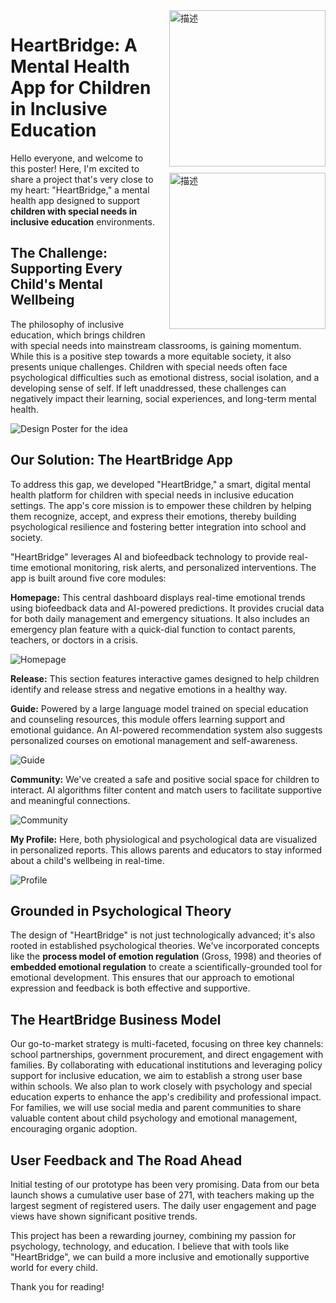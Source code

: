 
<img src="2025-05-01-my-post/assets/poster.png" alt="描述" style="width:250px; float:right; margin-left:15px; margin-bottom:10px;" />
<img src="2025-05-01-my-post/assets/guide.png" alt="描述" style="width:250px; float:right; margin-left:15px; margin-bottom:10px;" />

# HeartBridge: A Mental Health App for Children in Inclusive Education

Hello everyone, and welcome to this poster! Here, I'm excited to share a project that's very close to my heart: "HeartBridge," a mental health app designed to support <strong>children with special needs in inclusive education</strong> environments.

## The Challenge: Supporting Every Child's Mental Wellbeing

The philosophy of inclusive education, which brings children with special needs into mainstream classrooms, is gaining momentum. While this is a positive step towards a more equitable society, it also presents unique challenges. Children with special needs often face psychological difficulties such as emotional distress, social isolation, and a developing sense of self. If left unaddressed, these challenges can negatively impact their learning, social experiences, and long-term mental health.



![Design Poster for the idea](2025-05-01-my-post/assets/poster.png)

## Our Solution: The HeartBridge App

To address this gap, we developed "HeartBridge," a smart, digital mental health platform for children with special needs in inclusive education settings. The app's core mission is to empower these children by helping them recognize, accept, and express their emotions, thereby building psychological resilience and fostering better integration into school and society.

"HeartBridge" leverages AI and biofeedback technology to provide real-time emotional monitoring, risk alerts, and personalized interventions. The app is built around five core modules:

<strong>Homepage:</strong> This central dashboard displays real-time emotional trends using biofeedback data and AI-powered predictions. It provides crucial data for both daily management and emergency situations. It also includes an emergency plan feature with a quick-dial function to contact parents, teachers, or doctors in a crisis.

![Homepage](2025-05-01-my-post/assets/homepage.png)

<strong>Release:</strong> This section features interactive games designed to help children identify and release stress and negative emotions in a healthy way.

<strong>Guide:</strong> Powered by a large language model trained on special education and counseling resources, this module offers learning support and emotional guidance. An AI-powered recommendation system also suggests personalized courses on emotional management and self-awareness.

![Guide](2025-05-01-my-post/assets/guide.png)

<strong>Community:</strong> We've created a safe and positive social space for children to interact. AI algorithms filter content and match users to facilitate supportive and meaningful connections.

![Community](2025-05-01-my-post/assets/community.png)

<strong>My Profile:</strong> Here, both physiological and psychological data are visualized in personalized reports. This allows parents and educators to stay informed about a child's wellbeing in real-time.

![Profile](2025-05-01-my-post/assets/myprofile.png)

## Grounded in Psychological Theory

The design of "HeartBridge" is not just technologically advanced; it's also rooted in established psychological theories. We've incorporated concepts like the <strong>process model of emotion regulation</strong> (Gross, 1998) and theories of <strong>embedded emotional regulation</strong> to create a scientifically-grounded tool for emotional development. This ensures that our approach to emotional expression and feedback is both effective and supportive.

## The HeartBridge Business Model

Our go-to-market strategy is multi-faceted, focusing on three key channels: school partnerships, government procurement, and direct engagement with families. By collaborating with educational institutions and leveraging policy support for inclusive education, we aim to establish a strong user base within schools. We also plan to work closely with psychology and special education experts to enhance the app's credibility and professional impact. For families, we will use social media and parent communities to share valuable content about child psychology and emotional management, encouraging organic adoption.

## User Feedback and The Road Ahead

Initial testing of our prototype has been very promising. Data from our beta launch shows a cumulative user base of 271, with teachers making up the largest segment of registered users. The daily user engagement and page views have shown significant positive trends.

This project has been a rewarding journey, combining my passion for psychology, technology, and education. I believe that with tools like "HeartBridge", we can build a more inclusive and emotionally supportive world for every child.

Thank you for reading!